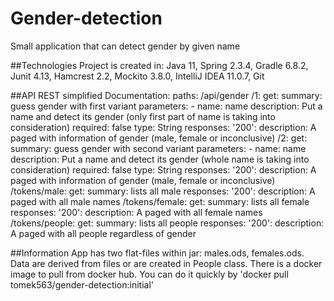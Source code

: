 # Gender-detection
Small application that can detect gender by given name

##Technologies
Project is created in: Java 11, Spring 2.3.4, Gradle 6.8.2, Junit 4.13, Hamcrest 2.2, Mockito 3.8.0, IntelliJ IDEA 11.0.7, Git

##API REST simplified Documentation:
paths: /api/gender
  /1:
    get:
      summary: guess gender with first variant
      parameters:
        - name: name
          description: Put a name and detect its gender (only first part of name is taking into consideration)
          required: false
          type: String
      responses:
        '200':
          description: A paged with information of gender (male, female or inconclusive)
  /2: 
      get:
        summary: guess gender with second variant
        parameters:
          - name: name
            description: Put a name and detect its gender (whole name is taking into consideration)
            required: false
            type: String
        responses:
          '200':
            description: A paged with information of gender (male, female or inconclusive)
  /tokens/male: 
      get:
        summary: lists all male
        responses:
          '200':
            description: A paged with all male names
 /tokens/female: 
      get:
        summary: lists all female
        responses:
          '200':
            description: A paged with all female names
 /tokens/people: 
      get:
        summary: lists all people
        responses:
          '200':
            description: A paged with all people regardless of gender
            
##Information
App has two flat-files within jar: males.ods, females.ods. Data are derived from files or are created in People class. There is a docker image to pull from docker hub. 
You can do it quickly by 'docker pull tomek563/gender-detection:initial'

